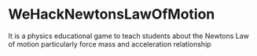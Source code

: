 # WeHackNewtonsLawOfMotion
It is a physics educational game to teach students about the Newtons Law of motion particularly force mass and acceleration relationship
